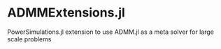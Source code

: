# ADMMExtensions.jl
PowerSimulations.jl extension to use ADMM.jl as a meta solver for large scale problems
